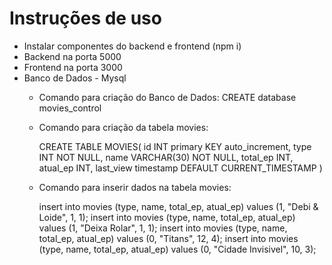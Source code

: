 # Instruções de uso

- Instalar componentes do backend e frontend (npm i)
- Backend na porta 5000
- Frontend na porta 3000
- Banco de Dados - Mysql 
    - Comando para criação do Banco de Dados:
         CREATE database movies_control
    
    - Comando para criação da tabela movies:
    
         CREATE TABLE MOVIES(
             id INT primary KEY auto_increment,
             type INT NOT NULL,
             name VARCHAR(30) NOT NULL,
             total_ep INT,
             atual_ep INT,
             last_view timestamp DEFAULT CURRENT_TIMESTAMP
         )
    
    - Comando para inserir dados na tabela movies:
    
        insert into movies (type, name, total_ep, atual_ep) values (1, "Debi & Loide", 1, 1);
        insert into movies (type, name, total_ep, atual_ep) values (1, "Deixa Rolar", 1, 1);
        insert into movies (type, name, total_ep, atual_ep) values (0, "Titans", 12, 4);
        insert into movies (type, name, total_ep, atual_ep) values (0, "Cidade Invisivel", 10, 3); 
